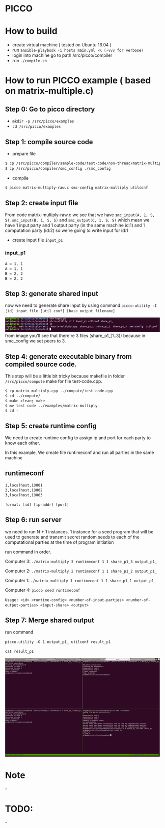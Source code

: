 # PICCO

# How to build 
- create virtual machine ( tested on Ubuntu 16.04 )
- run `ansible-playbook -i hosts main.yml -K (-vvv for verbose)`
- login into machine go to path /src/picco/compiler
- run `./compile.sh`


# How to run PICCO example ( based on matrix-multiple.c)

## Step 0: Go to picco directory
- `mkdir -p /src/picco/examples`
- `cd /src/picco/examples`

## Step 1: compile source code
- prepare file
```sh
$ cp /src/picco/compiler/sample-code/test-code/non-thread/matrix-multiply.c ./matrix-multiply-raw.c
$ cp /src/picco/compiler/smc_config ./smc_config
```

- compile 
```sh
$ picco matrix-multiply-raw.c smc-config matrix-multiply utilconf
```

## Step 2: create input file

From code matrix-multiply-raw.c we see that we have `smc_input(A, 1, S, S)`, `smc_input(B, 1, S, S)` and `smc_output(C, 1, S, S)` which mean we have 1 input party and 1 output party (in the same machine id:1) and 1 computation party (id:2) so we're going to write input for id:1 
- create input file `input_p1` 
### input_p1
```
A = 1, 1
A = 1, 1
B = 2, 2
B = 2, 2
```

## Step 3: generate shared input
now we need to generate share input by using command
`picco-utility -I [id] input_file [util_conf] [base_output_filename]`

![alt text][generate_share_input]
from image you'll see that there're 3 files (share_p1_[1..3]) because in smc_config we set peers to 3. 

## Step 4: generate executable binary from compiled source code. 
This step will be a little bit tricky because makefile in folder `/src/picco/compute` make for file test-code.cpp.
```
$ cp matrix-multiply.cpp ../compute/test-code.cpp
$ cd ../compute/
$ make clean; make
$ mv test-code ../examples/matrix-multiply
$ cd - 
```

## Step 5: create runtime config

We need to create runtime config to assign ip and port for each party to know each other.

In this example, We create file runtimeconf and run all parties in the same machine

## runtimeconf
```
1,localhost,10001
2,localhost,10002
3,localhost,10003
```
`format: [id] [ip-addr] [port]`

## Step 6: run server
   we need to run N + 1 instances. 1 instance for a seed program that will be used to generate and transmit secret random seeds to each of the computational parties at the
time of program initiation

run command in order. 

Computer 3: `./matrix-multiply 3 runtimeconf 1 1 share_p1_3 output_p1_`

Computer 2: `./matrix-multiply 2 runtimeconf 1 1 share_p1_2 output_p1_`

Computer 1: `./matrix-multiply 1 runtimeconf 1 1 share_p1_1 output_p1_`

Computer 4: ` picco seed runtimeconf `

`Usage: <id> <runtime-config> <number-of-input-parties> <number-of-output-parties> <input-share> <output>`


## Step 7: Merge shared output

run command

`picco-utility -O 1 output_p1_ utilconf result_p1` 

`cat result_p1`

![alt text][run_and_merge]


# Note

\- 

# TODO:
\-




[generate_share_input]: ./imgs/generate_share_input.png
[run_and_merge]: ./imgs/run_and_merge.png